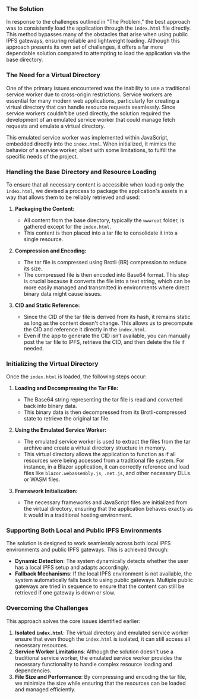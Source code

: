 ### The Solution

In response to the challenges outlined in "The Problem," the best approach was to consistently load the application through the `index.html` file directly. This method bypasses many of the obstacles that arise when using public IPFS gateways, ensuring reliable and lightweight loading. Although this approach presents its own set of challenges, it offers a far more dependable solution compared to attempting to load the application via the base directory.

### The Need for a Virtual Directory

One of the primary issues encountered was the inability to use a traditional service worker due to cross-origin restrictions. Service workers are essential for many modern web applications, particularly for creating a virtual directory that can handle resource requests seamlessly. Since service workers couldn't be used directly, the solution required the development of an emulated service worker that could manage fetch requests and emulate a virtual directory.

This emulated service worker was implemented within JavaScript, embedded directly into the `index.html`. When initialized, it mimics the behavior of a service worker, albeit with some limitations, to fulfill the specific needs of the project.

### Handling the Base Directory and Resource Loading

To ensure that all necessary content is accessible when loading only the `index.html`, we devised a process to package the application's assets in a way that allows them to be reliably retrieved and used:

1. **Packaging the Content:**
   - All content from the base directory, typically the `wwwroot` folder, is gathered except for the `index.html`.
   - This content is then placed into a tar file to consolidate it into a single resource.

2. **Compression and Encoding:**
   - The tar file is compressed using Brotli (BR) compression to reduce its size.
   - The compressed file is then encoded into Base64 format. This step is crucial because it converts the file into a text string, which can be more easily managed and transmitted in environments where direct binary data might cause issues.

3. **CID and Static Reference:**
   - Since the CID of the tar file is derived from its hash, it remains static as long as the content doesn't change. This allows us to precompute the CID and reference it directly in the `index.html`.
   - Even if the app to generate the CID isn’t available, you can manually post the tar file to IPFS, retrieve the CID, and then delete the file if needed.

### Initializing the Virtual Directory

Once the `index.html` is loaded, the following steps occur:

1. **Loading and Decompressing the Tar File:**
   - The Base64 string representing the tar file is read and converted back into binary data.
   - This binary data is then decompressed from its Brotli-compressed state to retrieve the original tar file.

2. **Using the Emulated Service Worker:**
   - The emulated service worker is used to extract the files from the tar archive and create a virtual directory structure in memory.
   - This virtual directory allows the application to function as if all resources were being accessed from a traditional file system. For instance, in a Blazor application, it can correctly reference and load files like `blazor.webassembly.js`, `.net.js`, and other necessary DLLs or WASM files.

3. **Framework Initialization:**
   - The necessary frameworks and JavaScript files are initialized from the virtual directory, ensuring that the application behaves exactly as it would in a traditional hosting environment.

### Supporting Both Local and Public IPFS Environments

The solution is designed to work seamlessly across both local IPFS environments and public IPFS gateways. This is achieved through:

- **Dynamic Detection**: The system dynamically detects whether the user has a local IPFS setup and adapts accordingly.
- **Fallback Mechanisms**: If the local IPFS environment is not available, the system automatically falls back to using public gateways. Multiple public gateways are tried in sequence to ensure that the content can still be retrieved if one gateway is down or slow.

### Overcoming the Challenges

This approach solves the core issues identified earlier:

1. **Isolated `index.html`**: The virtual directory and emulated service worker ensure that even though the `index.html` is isolated, it can still access all necessary resources.
2. **Service Worker Limitations**: Although the solution doesn't use a traditional service worker, the emulated service worker provides the necessary functionality to handle complex resource loading and dependencies.
3. **File Size and Performance**: By compressing and encoding the tar file, we minimize the size while ensuring that the resources can be loaded and managed efficiently.
